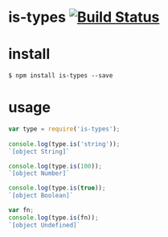 is-types [![Build Status](https://travis-ci.org/faizalpribadi/is-types.svg?branch=master)](https://travis-ci.org/faizalpribadi/is-types)
=======

install
=======

`$ npm install is-types --save`

usage
=====

```js
var type = require('is-types');
    
console.log(type.is('string'));
`[object String]`

console.log(type.is(100));
`[object Number]`

console.log(type.is(true));
`[object Boolean]`

var fn;
console.log(type.is(fn));
`[object Undefined]`
```

